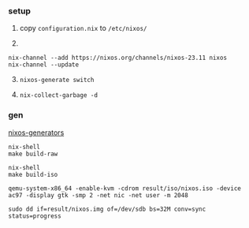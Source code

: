 ### setup

1. copy `configuration.nix` to `/etc/nixos/`

2. 
```
nix-channel --add https://nixos.org/channels/nixos-23.11 nixos
nix-channel --update
```

3. `nixos-generate switch`

4. `nix-collect-garbage -d`


### gen

[nixos-generators](https://github.com/nix-community/nixos-generators/tree/master)

```
nix-shell
make build-raw 
```

```
nix-shell
make build-iso 
```

```
qemu-system-x86_64 -enable-kvm -cdrom result/iso/nixos.iso -device ac97 -display gtk -smp 2 -net nic -net user -m 2048 
```

```
sudo dd if=result/nixos.img of=/dev/sdb bs=32M conv=sync status=progress
```
